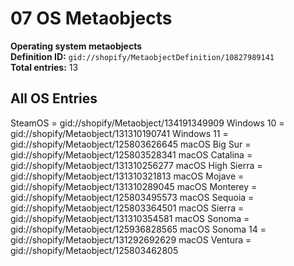 # 07 OS Metaobjects

**Operating system metaobjects**  
**Definition ID:** `gid://shopify/MetaobjectDefinition/10827989141`  
**Total entries:** 13

## All OS Entries

SteamOS = gid://shopify/Metaobject/134191349909
Windows 10 = gid://shopify/Metaobject/131310190741
Windows 11 = gid://shopify/Metaobject/125803626645
macOS Big Sur = gid://shopify/Metaobject/125803528341
macOS Catalina = gid://shopify/Metaobject/131310256277
macOS High Sierra = gid://shopify/Metaobject/131310321813
macOS Mojave = gid://shopify/Metaobject/131310289045
macOS Monterey = gid://shopify/Metaobject/125803495573
macOS Sequoia = gid://shopify/Metaobject/125803364501
macOS Sierra = gid://shopify/Metaobject/131310354581
macOS Sonoma = gid://shopify/Metaobject/125936828565
macOS Sonoma 14 = gid://shopify/Metaobject/131292692629
macOS Ventura = gid://shopify/Metaobject/125803462805